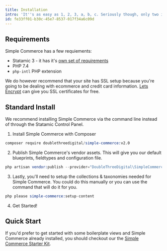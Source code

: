 ```yaml
---
title: Installation
intro: 'It''s as easy as 1, 2, 3, a, b, c. Seriously though, only two install steps, it''s mad.'
id: fe33ff01-b30c-45e7-8537-017f34a6c09d
---
```

## Requirements
Simple Commerce has a few requiements:
* Statamic 3 - it has it's [own set of requirements](https://statamic.dev/requirements)
* PHP 7.4
* `php-intl` PHP extension

We do however recommend that your site has SSL setup because you're going to be dealing with ecommerce and credit card information. [Lets Encrypt](https://letsencrypt.org/) can give you SSL certificates for free.

## Standard Install
We recommend installing Simple Commerce via the command line instead of through the Statamic Control Panel.

1. Install Simple Commerce with Composer

```s
composer require doublethreedigital/simple-commerce:v2.0
```

2. Publish Simple Commerce's vendor assets. This will give you our default blueprints, fieldtypes and configuration file.

```s
php artisan vendor:publish --provider="DoubleThreeDigital\SimpleCommerce\ServiceProvider"
```

3. Lastly, you'll need to setup the collections & taxonomies needed for Simple Commerce. You could do this manually or you can use the command that will do it for you.

```s
php please simple-commerce:setup-content
```

4. Get Started!

## Quick Start
If you'd prefer to get started with some boilerplate views and Simple Commerce already installed, you should checkout our the [Simple Commerce Starter Kit](https://github.com/doublethreedigital/simple-commerce-starter).
